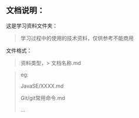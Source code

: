 ## 文档说明：
这是学习资料文件夹：
> 学习过程中的使用的技术资料，仅供参考不能商用

文件格式：
> 资料类型，> 文档名称.md

> eg: 
> 
> JavaSE/XXXX.md
> 
> Git/git常用命令.md
> 
> ...
